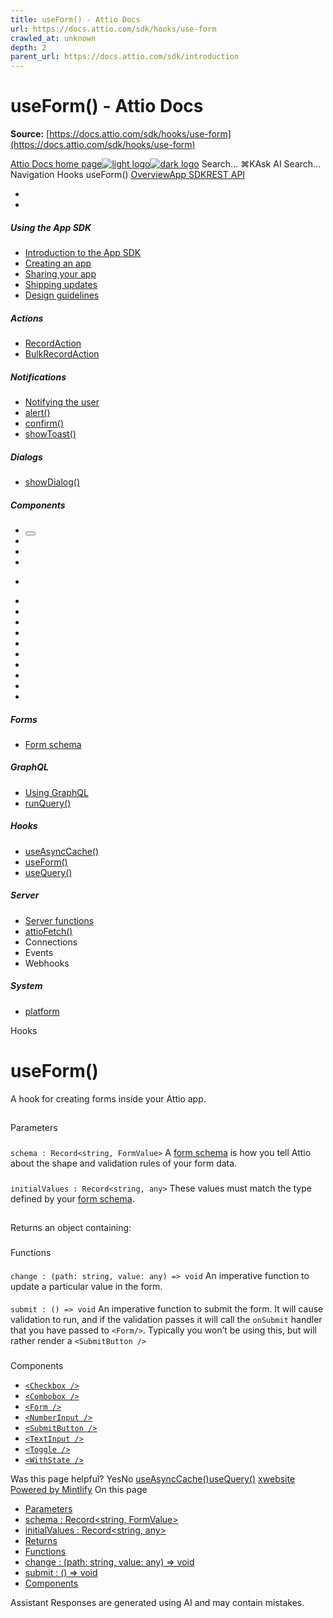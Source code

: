 ```yaml
---
title: useForm() - Attio Docs
url: https://docs.attio.com/sdk/hooks/use-form
crawled_at: unknown
depth: 2
parent_url: https://docs.attio.com/sdk/introduction
---
```


# useForm() - Attio Docs

**Source:** [https://docs.attio.com/sdk/hooks/use-form](https://docs.attio.com/sdk/hooks/use-form)

[Attio Docs home page![light logo](https://mintlify.s3.us-west-1.amazonaws.com/attio/logo/light.svg)![dark logo](https://mintlify.s3.us-west-1.amazonaws.com/attio/logo/dark.svg)](https://docs.attio.com/)
Search...
⌘KAsk AI
Search...
Navigation
Hooks
useForm()
[Overview](https://docs.attio.com/docs/overview)[App SDK](https://docs.attio.com/sdk/introduction)[REST API](https://docs.attio.com/rest-api/overview)
* [](https://build.attio.com/)
* [](https://attio.com/help)
##### Using the App SDK
  * [Introduction to the App SDK](https://docs.attio.com/sdk/introduction)
  * [Creating an app](https://docs.attio.com/sdk/creating-an-app)
  * [Sharing your app](https://docs.attio.com/sdk/sharing-your-app)
  * [Shipping updates](https://docs.attio.com/sdk/shipping-updates)
  * [Design guidelines](https://docs.attio.com/sdk/design-guidelines)


##### Actions
  * [RecordAction](https://docs.attio.com/sdk/actions/record-action)
  * [BulkRecordAction](https://docs.attio.com/sdk/actions/bulk-record-action)


##### Notifications
  * [Notifying the user](https://docs.attio.com/sdk/notifications/notifications)
  * [alert()](https://docs.attio.com/sdk/notifications/alert)
  * [confirm()](https://docs.attio.com/sdk/notifications/confirm)
  * [showToast()](https://docs.attio.com/sdk/notifications/show-toast)


##### Dialogs
  * [showDialog()](https://docs.attio.com/sdk/dialogs/show-dialog)


##### Components
  * [<Button />](https://docs.attio.com/sdk/components/button)
  * [<Checkbox />](https://docs.attio.com/sdk/components/checkbox)
  * [<Column />](https://docs.attio.com/sdk/components/column)
  * [<Combobox />](https://docs.attio.com/sdk/components/combobox)
  * [<Form />](https://docs.attio.com/sdk/components/form)
  * [<Link />](https://docs.attio.com/sdk/components/link)
  * [<NumberInput />](https://docs.attio.com/sdk/components/number-input)
  * [<Row />](https://docs.attio.com/sdk/components/row)
  * [<Section />](https://docs.attio.com/sdk/components/section)
  * [<SubmitButton />](https://docs.attio.com/sdk/components/submit-button)
  * [<TextBlock />](https://docs.attio.com/sdk/components/text-block)
  * [<TextInput />](https://docs.attio.com/sdk/components/text-input)
  * [<Toggle />](https://docs.attio.com/sdk/components/toggle)
  * [<Typography />](https://docs.attio.com/sdk/components/typography)
  * [<WithState />](https://docs.attio.com/sdk/components/with-state)


##### Forms
  * [Form schema](https://docs.attio.com/sdk/form-schema)


##### GraphQL
  * [Using GraphQL](https://docs.attio.com/sdk/graphql/graphql)
  * [runQuery()](https://docs.attio.com/sdk/graphql/run-query)


##### Hooks
  * [useAsyncCache()](https://docs.attio.com/sdk/hooks/use-async-cache)
  * [useForm()](https://docs.attio.com/sdk/hooks/use-form)
  * [useQuery()](https://docs.attio.com/sdk/hooks/use-query)


##### Server
  * [Server functions](https://docs.attio.com/sdk/server/server-functions)
  * [attioFetch()](https://docs.attio.com/sdk/server/attio-fetch)
  * Connections
  * Events
  * Webhooks


##### System
  * [platform](https://docs.attio.com/sdk/system/platform)


Hooks
# useForm()
A hook for creating forms inside your Attio app.
## 
[​](https://docs.attio.com/sdk/hooks/use-form#parameters)
Parameters
### 
[​](https://docs.attio.com/sdk/hooks/use-form#schema-%3A-record%3Cstring%2C-formvalue%3E)
`schema : Record<string, FormValue>`
A [form schema](https://docs.attio.com/sdk/form-schema) is how you tell Attio about the shape and validation rules of your form data.
### 
[​](https://docs.attio.com/sdk/hooks/use-form#initialvalues-%3A-record%3Cstring%2C-any%3E)
`initialValues : Record<string, any>`
These values must match the type defined by your [form schema](https://docs.attio.com/sdk/forms/schema).
## 
[​](https://docs.attio.com/sdk/hooks/use-form#returns)
Returns
an object containing:
### 
[​](https://docs.attio.com/sdk/hooks/use-form#functions)
Functions
#### 
[​](https://docs.attio.com/sdk/hooks/use-form#change-%3A-path%3A-string%2C-value%3A-any-%3D%3E-void)
`change : (path: string, value: any) => void`
An imperative function to update a particular value in the form.
#### 
[​](https://docs.attio.com/sdk/hooks/use-form#submit-%3A-%3D%3E-void)
`submit : () => void`
An imperative function to submit the form. It will cause validation to run, and if the validation passes it will call the `onSubmit` handler that you have passed to `<Form/>`.
Typically you won’t be using this, but will rather render a `<SubmitButton />`
### 
[​](https://docs.attio.com/sdk/hooks/use-form#components)
Components
  * [`<Checkbox />`](https://docs.attio.com/sdk/components/checkbox)
  * [`<Combobox />`](https://docs.attio.com/sdk/components/combobox)
  * [`<Form />`](https://docs.attio.com/sdk/components/form)
  * [`<NumberInput />`](https://docs.attio.com/sdk/components/number-input)
  * [`<SubmitButton />`](https://docs.attio.com/sdk/components/submit-button)
  * [`<TextInput />`](https://docs.attio.com/sdk/components/text-input)
  * [`<Toggle />`](https://docs.attio.com/sdk/components/toggle)
  * [`<WithState />`](https://docs.attio.com/sdk/components/with-state)


Was this page helpful?
YesNo
[useAsyncCache()](https://docs.attio.com/sdk/hooks/use-async-cache)[useQuery()](https://docs.attio.com/sdk/hooks/use-query)
[x](https://x.com/Attio)[website](https://attio.com)
[Powered by Mintlify](https://mintlify.com/preview-request?utm_campaign=poweredBy&utm_medium=referral&utm_source=docs.attio.com)
On this page
  * [Parameters](https://docs.attio.com/sdk/hooks/use-form#parameters)
  * [schema : Record<string, FormValue>](https://docs.attio.com/sdk/hooks/use-form#schema-%3A-record%3Cstring%2C-formvalue%3E)
  * [initialValues : Record<string, any>](https://docs.attio.com/sdk/hooks/use-form#initialvalues-%3A-record%3Cstring%2C-any%3E)
  * [Returns](https://docs.attio.com/sdk/hooks/use-form#returns)
  * [Functions](https://docs.attio.com/sdk/hooks/use-form#functions)
  * [change : (path: string, value: any) => void](https://docs.attio.com/sdk/hooks/use-form#change-%3A-path%3A-string%2C-value%3A-any-%3D%3E-void)
  * [submit : () => void](https://docs.attio.com/sdk/hooks/use-form#submit-%3A-%3D%3E-void)
  * [Components](https://docs.attio.com/sdk/hooks/use-form#components)


Assistant
Responses are generated using AI and may contain mistakes.
